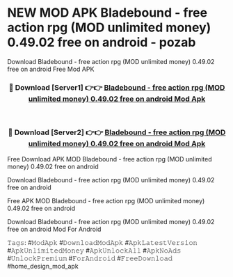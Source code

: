 # NEW MOD APK Bladebound - free action rpg (MOD unlimited money) 0.49.02 free on android - pozab
Download Bladebound - free action rpg (MOD unlimited money) 0.49.02 free on android Free Mod APK

<div align="center">
<h3>🔴 Download [Server1] 👉👉 <a href="https://apk-comot.site?title=Bladebound_-_free_action_rpg_(MOD_unlimited_money)_0.49.02_free_on_android">Bladebound - free action rpg (MOD unlimited money) 0.49.02 free on android Mod Apk</a></h3><br>

<h3>🔴 Download [Server2] 👉👉 <a href="https://apk-comot.site?title=Bladebound_-_free_action_rpg_(MOD_unlimited_money)_0.49.02_free_on_android">Bladebound - free action rpg (MOD unlimited money) 0.49.02 free on android Mod Apk</a></h3>
</div>


Free Download APK MOD Bladebound - free action rpg (MOD unlimited money) 0.49.02 free on android

Download Bladebound - free action rpg (MOD unlimited money) 0.49.02 free on android 

Free APK MOD Bladebound - free action rpg (MOD unlimited money) 0.49.02 free on android 

Download Bladebound - free action rpg (MOD unlimited money) 0.49.02 free on android Mod For Android

𝚃𝚊𝚐𝚜: #𝙼𝚘𝚍𝙰𝚙𝚔 #𝙳𝚘𝚠𝚗𝚕𝚘𝚊𝚍𝙼𝚘𝚍𝙰𝚙𝚔 #𝙰𝚙𝚔𝙻𝚊𝚝𝚎𝚜𝚝𝚅𝚎𝚛𝚜𝚒𝚘𝚗 #𝙰𝚙𝚔𝚄𝚗𝚕𝚒𝚖𝚒𝚝𝚎𝚍𝙼𝚘𝚗𝚎𝚢 #𝙰𝚙𝚔𝚄𝚗𝚕𝚘𝚌𝚔𝙰𝚕𝚕 #𝙰𝚙𝚔𝙽𝚘𝙰𝚍𝚜 #𝚄𝚗𝚕𝚘𝚌𝚔𝙿𝚛𝚎𝚖𝚒𝚞𝚖 #𝙵𝚘𝚛𝙰𝚗𝚍𝚛𝚘𝚒𝚍 #𝙵𝚛𝚎𝚎𝙳𝚘𝚠𝚗𝚕𝚘𝚊𝚍 #home_design_mod_apk
